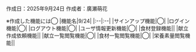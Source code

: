 作成日：2025年9月24日
作成者：廣瀬萌花

※作成した機能には◯
|機能名|9/24|
|:--|:--|
|サインアップ機能|◯|
|ログイン機能|◯|
|ログアウト機能|◯|
|ユーザ情報更新機能|◯|
|食材登録機能||
|献立作成依頼機能||
|献立一覧閲覧機能|◯|
|食材一覧閲覧機能|◯|
|栄養素量閲覧機能||
